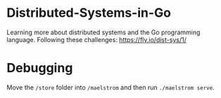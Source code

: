 # Distributed-Systems-in-Go
Learning more about distributed systems and the Go programming language. Following these challenges: https://fly.io/dist-sys/1/

# Debugging
Move the `/store` folder into `/maelstrom` and then run `./maelstrom serve`.
